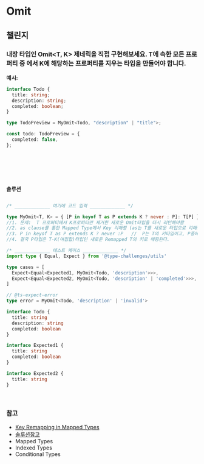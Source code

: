 # Omit
## 챌린지
### 내장 타입인 Omit<T, K> 제네릭을 직접 구현해보세요. T에 속한 모든 프로퍼티 중 에서 K에 해당하는 프로퍼티를 지우는 타입을 만들어야 합니다.

__예시:__
```ts
interface Todo {
  title: string;
  description: string;
  completed: boolean;
}

type TodoPreview = MyOmit<Todo, "description" | "title">;

const todo: TodoPreview = {
  completed: false,
};
```

<br>

<br>

<br>

<br>

__솔루션__
```ts

/* _____________ 여기에 코드 입력 _____________ */

type MyOmit<T, K> = { [P in keyof T as P extends K ? never : P]: T[P] }
//1. 문제:  T 프로퍼티에서 K프로퍼티만 제거한 새로운 Omit타입을 다시 리턴해야함
//2. as clause를 통한 Mapped Type에서 Key 리매핑 (as는 T를 새로운 타입으로 리매핑시킨다.)
//3. P in keyof T as P extends K ? never :P   //  P는 T의 키타입이고, P중에서 K에 포함되지 않는 타입만 리맵핑해서 T로 제공 
//4. 결국 P타입은 T-K(여집합)타입인 새로운 Remapped T의 키로 매핑된다. 

/* _____________ 테스트 케이스 _____________ */
import type { Equal, Expect } from '@type-challenges/utils'

type cases = [
  Expect<Equal<Expected1, MyOmit<Todo, 'description'>>>,
  Expect<Equal<Expected2, MyOmit<Todo, 'description' | 'completed'>>>,
]

// @ts-expect-error
type error = MyOmit<Todo, 'description' | 'invalid'>

interface Todo {
  title: string
  description: string
  completed: boolean
}

interface Expected1 {
  title: string
  completed: boolean
}

interface Expected2 {
  title: string
}
```

<br>

### 참고 
- [Key Remapping in Mapped Types](https://www.typescriptlang.org/docs/handbook/release-notes/typescript-4-1.html#key-remapping-in-mapped-types)
- [솔루션참고](https://ghaiklor.github.io/type-challenges-solutions/ko/medium-omit.html)
- Mapped Types
- Indexed Types
- Conditional Types
